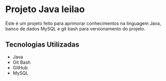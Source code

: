 # Projeto Java leilao
Este é um projeto feito para aprimorar conhecimentos na linguagem Java, banco de dados MySQL e git bash para versionamento do projeto. 

## Tecnologias Utilizadas
- Java
- Git Bash
- GitHub
- MySQL
